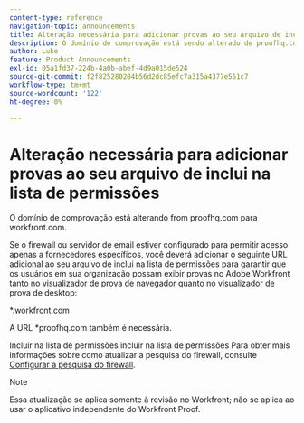 ```yaml
---
content-type: reference
navigation-topic: announcements
title: Alteração necessária para adicionar provas ao seu arquivo de inclui na lista de permissões
description: O domínio de comprovação está sendo alterado de proofhq.com para workfront.com.
author: Luke
feature: Product Announcements
exl-id: 05a1fd37-224b-4a0b-abef-4d9a015de524
source-git-commit: f2f825280204b56d2dc85efc7a315a4377e551c7
workflow-type: tm+mt
source-wordcount: '122'
ht-degree: 0%

---
```


# Alteração necessária para adicionar provas ao seu arquivo de inclui na lista de permissões

O domínio de comprovação está alterando from proofhq.com para workfront.com.

Se o firewall ou servidor de email estiver configurado para permitir acesso apenas a fornecedores específicos, você deverá adicionar o seguinte URL adicional ao seu arquivo de inclui na lista de permissões para garantir que os usuários em sua organização possam exibir provas no Adobe Workfront tanto no visualizador de prova de navegador quanto no visualizador de prova de desktop:

&#42;.workfront.com

A URL &#42;proofhq.com também é necessária.

Incluir na lista de permissões incluir na lista de permissões Para obter mais informações sobre como atualizar a pesquisa do firewall, consulte [Configurar a pesquisa do firewall](../../administration-and-setup/get-started-wf-administration/configure-your-firewall.md).

>[!NOTE]
>
>Essa atualização se aplica somente à revisão no Workfront; não se aplica ao usar o aplicativo independente do Workfront Proof.
